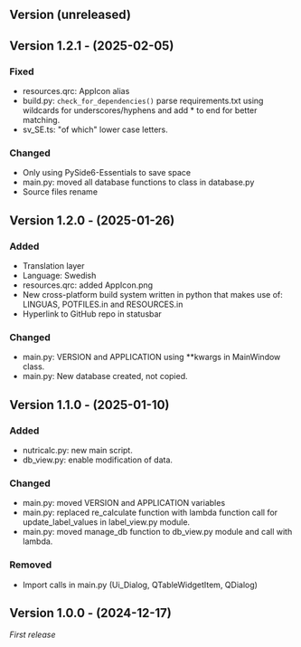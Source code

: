 ## Version (unreleased)

## Version 1.2.1 - (2025-02-05)
### Fixed
- resources.qrc: AppIcon alias
- build.py: `check_for_dependencies()` parse requirements.txt using wildcards
  for underscores/hyphens and add * to end for better matching.
- sv_SE.ts: "of which" lower case letters.

### Changed
- Only using PySide6-Essentials to save space
- main.py: moved all database functions to class in database.py
- Source files rename

## Version 1.2.0 - (2025-01-26)
### Added
- Translation layer
- Language: Swedish
- resources.qrc: added AppIcon.png
- New cross-platform build system written in python that makes use of:
  LINGUAS, POTFILES.in and RESOURCES.in
- Hyperlink to GitHub repo in statusbar

### Changed
- main.py: VERSION and APPLICATION using **kwargs in MainWindow class.
- main.py: New database created, not copied.

## Version 1.1.0 - (2025-01-10)
### Added
- nutricalc.py: new main script.
- db_view.py: enable modification of data.

### Changed
- main.py: moved VERSION and APPLICATION variables
- main.py: replaced re_calculate function with lambda function call for
  update_label_values in label_view.py module.
- main.py: moved manage_db function to db_view.py module and call with lambda.

### Removed
- Import calls in main.py (Ui_Dialog, QTableWidgetItem, QDialog)

## Version 1.0.0 - (2024-12-17)
_First release_
